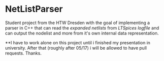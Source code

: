 # NetListParser
Student project from the HTW Dresden with the goal of implementing a parser in C++ that can read the *expanded netlists* from *LTSpices logfile* and can output the nodelist and more from it's own internal data representation.

**I have to work alone on this project until i finished my presentation in university. After that (roughly after 05/17) i will be allowed to have pull requests. Thanks.
